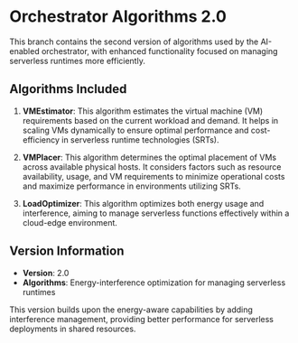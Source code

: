 # Orchestrator Algorithms 2.0

This branch contains the second version of algorithms used by the AI-enabled orchestrator, with enhanced functionality focused on managing serverless runtimes more efficiently.

## Algorithms Included
1. **VMEstimator**: This algorithm estimates the virtual machine (VM) requirements based on the current workload and demand. It helps in scaling VMs dynamically to ensure optimal performance and cost-efficiency in serverless runtime technologies (SRTs).

1. **VMPlacer**: This algorithm determines the optimal placement of VMs across available physical hosts. It considers factors such as resource availability, usage, and VM requirements to minimize operational costs and maximize performance in environments utilizing SRTs.

1. **LoadOptimizer**: This algorithm optimizes both energy usage and interference, aiming to manage serverless functions effectively within a cloud-edge environment.

## Version Information
- **Version**: 2.0
- **Algorithms**: Energy-interference optimization for managing serverless runtimes

This version builds upon the energy-aware capabilities by adding interference management, providing better performance for serverless deployments in shared resources.

